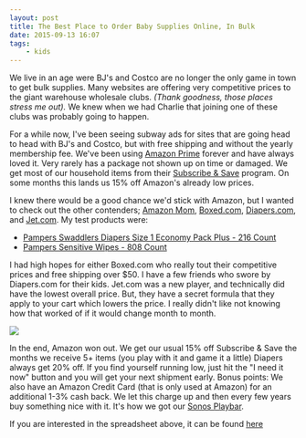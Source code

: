 ```yaml
---
layout: post
title: The Best Place to Order Baby Supplies Online, In Bulk
date: 2015-09-13 16:07
tags:
    - kids
---
```


We live in an age were BJ's and Costco are no longer the only game in town to get bulk supplies. Many websites are offering very competitive prices to the giant warehouse wholesale clubs. *(Thank goodness, those places stress me out).* We knew when we had Charlie that joining one of these clubs was probably going to happen.

For a while now, I've been seeing subway ads for sites that are going head to head with BJ's and Costco, but with free shipping and without the yearly membership fee. We've been using [Amazon Prime](http://amzn.to/1KgCanf "Amazon Prime") forever and have always loved it. Very rarely has a package not shown up on time or damaged. We get most of our household items from their [Subscribe & Save](http://amzn.to/1KgCdPY "Subscribe & Save") program. On some months this lands us 15% off Amazon's already low prices. 

I knew there would be a good chance we'd stick with Amazon, but I wanted to check out the other contenders; [Amazon Mom](http://amzn.to/1KgCYbY "Amazon Mom"), [Boxed.com](https://www.boxed.com/ "Boxed.com"), [Diapers.com](http://www.diapers.com/ "Diapers.com"), and [Jet.com](https://jet.com/ "Jet.com"). My test products were:

* [Pampers Swaddlers Diapers Size 1 Economy Pack Plus - 216 Count](http://amzn.to/1KgCBhs "Pampers Swaddlers Diapers Size 1 Economy Pack Plus 216 Count")
* [Pampers Sensitive Wipes - 808 Count](http://amzn.to/1EWiSb0 "Pampers Sensitive Wipes 13x Multipack, 808 Count")

I had high hopes for either Boxed.com who really tout their competitive prices and free shipping over $50. I have a few friends who swore by Diapers.com for their kids. Jet.com was a new player, and technically did have the lowest overall price. But, they have a secret formula that they apply to your cart which lowers the price. I really didn't like not knowing how that worked of if it would change month to month.

![](https://farm6.staticflickr.com/5759/21204183788_3cc3122ec0_o_d.png)

In the end, Amazon won out. We get our usual 15% off Subscribe & Save the months we receive 5+ items (you play with it and game it a little) Diapers always get 20% off. If you find yourself running low, just hit the "I need it now" button and you will get your next shipment early. Bonus points: We also have an Amazon Credit Card (that is only used at Amazon) for an additional 1-3% cash back. We let this charge up and then every few years buy something nice with it. It's how we got our [Sonos Playbar](http://amzn.to/1KgDOWb "Sonos Playbar").

If you are interested in the spreadsheet above, it can be found [here](http://bit.ly/1KgDzdJ "here")
